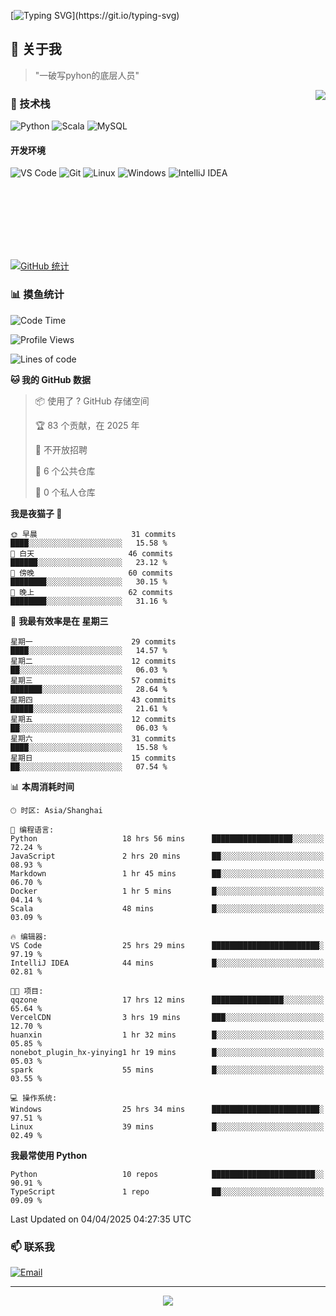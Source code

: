 [![Typing SVG](https://readme-typing-svg.herokuapp.com?font=Fira+Code&pause=1000&color=36BCF7&random=false&width=435&lines=print(%22Hello%2C+World!%22);%23+Welcome+to+my+code+space+%F0%9F%90%8D)](https://git.io/typing-svg)

## 🌟 关于我

> "一破写pyhon的底层人员"

<img align="right" src="https://github-readme-stats.vercel.app/api/top-langs/?username=huanxin996&theme=tokyonight" />

### 🎯 技术栈

![Python](https://img.shields.io/badge/Python-Expert-3776AB?style=for-the-badge&logo=python&logoColor=white)
![Scala](https://img.shields.io/badge/Scala-Expert-DC322F?style=for-the-badge&logo=scala&logoColor=white)
![MySQL](https://img.shields.io/badge/MySQL-Expert-4479A1?style=for-the-badge&logo=mysql&logoColor=white)

#### 开发环境

![VS Code](https://img.shields.io/badge/VS_Code-007ACC?style=for-the-badge&logo=visual-studio-code&logoColor=white)
![Git](https://img.shields.io/badge/Git-F05032?style=for-the-badge&logo=git&logoColor=white)
![Linux](https://img.shields.io/badge/Linux-FCC624?style=for-the-badge&logo=linux&logoColor=black)
![Windows](https://img.shields.io/badge/Windows_11-0078D4?style=for-the-badge&logo=windows11&logoColor=white)
![IntelliJ IDEA](https://img.shields.io/badge/IntelliJ_IDEA-000000?style=for-the-badge&logo=intellij-idea&logoColor=white)

<br/><br/><br/><br/><br/><br/>

  
[![GitHub 统计](https://github-readme-stats.vercel.app/api?username=huanxin996&show_icons=true&theme=tokyonight)](https://github.com/huanxin996)

### 📊 摸鱼统计

<!--START_SECTION:waka-->
![Code Time](http://img.shields.io/badge/Code%20Time-27%20hrs%2026%20mins-blue)

![Profile Views](http://img.shields.io/badge/%E4%B8%AA%E4%BA%BA%E8%B5%84%E6%96%99%E8%A7%82%E7%9C%8B%E6%AC%A1%E6%95%B0-139-blue)

![Lines of code](https://img.shields.io/badge/%E4%BB%8E%E3%80%8CHello%20World%E3%80%8D%E8%B5%B7%E6%88%91%E5%B7%B2%E7%BB%8F%E5%86%99%E4%BA%86-1.2%20million%20%E8%A1%8C%E4%BB%A3%E7%A0%81-blue)

**🐱 我的 GitHub 数据** 

> 📦  使用了 ? GitHub 存储空间 
 > 
> 🏆 83 个贡献，在 2025 年
 > 
> 🚫 不开放招聘
 > 
> 📜 6 个公共仓库 
 > 
> 🔑 0 个私人仓库 
 > 
**我是夜猫子 🦉** 

```text
🌞 早晨                     31 commits          ████░░░░░░░░░░░░░░░░░░░░░   15.58 % 
🌆 白天                     46 commits          ██████░░░░░░░░░░░░░░░░░░░   23.12 % 
🌃 傍晚                     60 commits          ████████░░░░░░░░░░░░░░░░░   30.15 % 
🌙 晚上                     62 commits          ████████░░░░░░░░░░░░░░░░░   31.16 % 
```
📅 **我最有效率是在 星期三** 

```text
星期一                      29 commits          ████░░░░░░░░░░░░░░░░░░░░░   14.57 % 
星期二                      12 commits          ██░░░░░░░░░░░░░░░░░░░░░░░   06.03 % 
星期三                      57 commits          ███████░░░░░░░░░░░░░░░░░░   28.64 % 
星期四                      43 commits          █████░░░░░░░░░░░░░░░░░░░░   21.61 % 
星期五                      12 commits          ██░░░░░░░░░░░░░░░░░░░░░░░   06.03 % 
星期六                      31 commits          ████░░░░░░░░░░░░░░░░░░░░░   15.58 % 
星期日                      15 commits          ██░░░░░░░░░░░░░░░░░░░░░░░   07.54 % 
```


📊 **本周消耗时间** 

```text
🕑︎ 时区: Asia/Shanghai

💬 编程语言: 
Python                   18 hrs 56 mins      ██████████████████░░░░░░░   72.24 % 
JavaScript               2 hrs 20 mins       ██░░░░░░░░░░░░░░░░░░░░░░░   08.93 % 
Markdown                 1 hr 45 mins        ██░░░░░░░░░░░░░░░░░░░░░░░   06.70 % 
Docker                   1 hr 5 mins         █░░░░░░░░░░░░░░░░░░░░░░░░   04.14 % 
Scala                    48 mins             █░░░░░░░░░░░░░░░░░░░░░░░░   03.09 % 

🔥 编辑器: 
VS Code                  25 hrs 29 mins      ████████████████████████░   97.19 % 
IntelliJ IDEA            44 mins             █░░░░░░░░░░░░░░░░░░░░░░░░   02.81 % 

🐱‍💻 项目: 
qqzone                   17 hrs 12 mins      ████████████████░░░░░░░░░   65.64 % 
VercelCDN                3 hrs 19 mins       ███░░░░░░░░░░░░░░░░░░░░░░   12.70 % 
huanxin                  1 hr 32 mins        █░░░░░░░░░░░░░░░░░░░░░░░░   05.85 % 
nonebot_plugin_hx-yinying1 hr 19 mins        █░░░░░░░░░░░░░░░░░░░░░░░░   05.03 % 
spark                    55 mins             █░░░░░░░░░░░░░░░░░░░░░░░░   03.55 % 

💻 操作系统: 
Windows                  25 hrs 34 mins      ████████████████████████░   97.51 % 
Linux                    39 mins             █░░░░░░░░░░░░░░░░░░░░░░░░   02.49 % 
```

**我最常使用 Python** 

```text
Python                   10 repos            ███████████████████████░░   90.91 % 
TypeScript               1 repo              ██░░░░░░░░░░░░░░░░░░░░░░░   09.09 % 
```




 Last Updated on 04/04/2025 04:27:35 UTC
<!--END_SECTION:waka-->

### 📫 联系我

[![Email](https://img.shields.io/badge/Email-D14836?style=for-the-badge&logo=gmail&logoColor=white)](mailto:mc.xiaolang@Foxmail.com)

---

<p align="center">
  <img src="https://profile-counter.glitch.me/huanxin996/count.svg" />
</p>